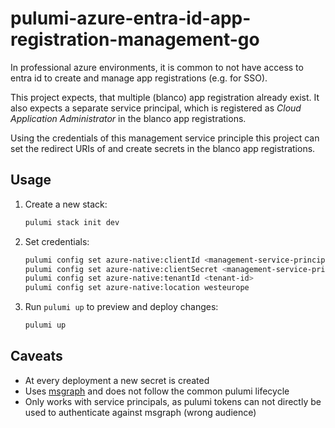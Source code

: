 # pulumi-azure-entra-id-app-registration-management-go

In professional azure environments, it is common to not have access to entra id to create and manage app registrations (e.g. for SSO).

This project expects, that multiple (blanco) app registration already exist. It also expects a separate service principal, which is registered as *Cloud Application Administrator* in the blanco app registrations.

Using the credentials of this management service principle this project can set the redirect URIs of and create secrets in the blanco app registrations.


## Usage

1. Create a new stack:

    ```bash
    pulumi stack init dev
    ```

1. Set credentials:
    
    ```bash
    pulumi config set azure-native:clientId <management-service-principal-client-id>
    pulumi config set azure-native:clientSecret <management-service-principal-client-secret> --secret
    pulumi config set azure-native:tenantId <tenant-id>
    pulumi config set azure-native:location westeurope
    ```

1. Run `pulumi up` to preview and deploy changes:

    ```bash
    pulumi up
    ```

## Caveats

- At every deployment a new secret is created
- Uses [msgraph](github.com/microsoftgraph/msgraph-sdk-go) and does not follow the common pulumi lifecycle
- Only works with service principals, as pulumi tokens can not directly be used to authenticate against msgraph (wrong audience)
